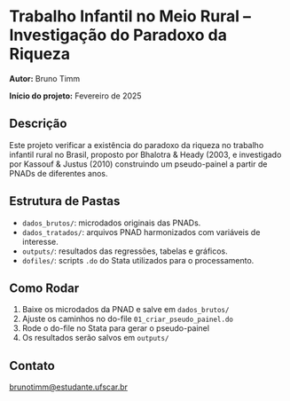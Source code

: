 
# Trabalho Infantil no Meio Rural – Investigação do Paradoxo da Riqueza

**Autor:** Bruno Timm 

**Início do projeto:** Fevereiro de 2025

## Descrição
Este projeto verificar a existência do paradoxo da riqueza no trabalho infantil rural no Brasil, proposto por Bhalotra & Heady (2003, e investigado por Kassouf & Justus (2010) construindo um pseudo-painel a partir de PNADs de diferentes anos.

## Estrutura de Pastas
- `dados_brutos/`: microdados originais das PNADs.
- `dados_tratados/`: arquivos PNAD harmonizados com variáveis de interesse.
- `outputs/`: resultados das regressões, tabelas e gráficos.
- `dofiles/`: scripts `.do` do Stata utilizados para o processamento.

## Como Rodar
1. Baixe os microdados da PNAD e salve em `dados_brutos/`
2. Ajuste os caminhos no do-file `01_criar_pseudo_painel.do`
3. Rode o do-file no Stata para gerar o pseudo-painel
4. Os resultados serão salvos em `outputs/`

## Contato
brunotimm@estudante.ufscar.br
